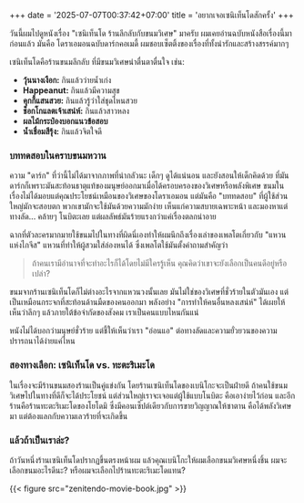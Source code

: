 +++
date = '2025-07-07T00:37:42+07:00'
title = 'อยากเจอเซนิเท็นโดสักครั้ง'
+++

วันนี้ผมไปดูหนังเรื่อง "เซนิเท็นโด ร้านลึกลับกับขนมวิเศษ" มาครับ ผมเคยอ่านฉบับหนังสือเรื่องนี้มาก่อนแล้ว มันคือ โดราเอมอนฉบับดาร์กคอเมดี้ ผมชอบเซ็ตติ้งของเรื่องที่ทั้งน่ารักและสร้างสรรค์มากๆ

เซนิเท็นโดคือร้านขนมลึกลับ ที่มีขนมวิเศษน่าตื่นตาตื่นใจ เช่น:

* **วุ้นนางเงือก:** กินแล้วว่ายน้ำเก่ง
* **Happeanut:** กินแล้วมีความสุข
* **คุกกี้แสนสวย:** กินแล้วรู้ว่าใส่ชุดไหนสวย
* **ช็อกโกแลตเจ้าเสน่ห์:** กินแล้วสาวหลง
* **ผลไม้กระป๋องบอกแนวข้อสอบ**
* **น้ำเชื่อมสีรุ้ง:** กินแล้วจิตใจดี

### บททดสอบในคราบขนมหวาน

ความ "ดาร์ก" ที่ว่านี้ไม่ได้มาจากภาพที่น่ากลัวนะ เด็กๆ ดูได้แน่นอน และยังสอนให้เด็กคิดด้วย ที่มันดาร์กก็เพราะมันสะท้อนธาตุแท้ของมนุษย์ออกมาเมื่อได้ครอบครองของวิเศษหรือพลังพิเศษ ขนมในเรื่องไม่ได้มอบแต่คุณประโยชน์เหมือนของวิเศษของโดราเอมอน แต่มันคือ "บททดสอบ" ที่ผู้ใช้ส่วนใหญ่มักจะสอบตก พวกเขามักจะใช้มันด้วยความมักง่าย เห็นแก่ความสบายเฉพาะหน้า และมองหาแต่ทางลัด... คล้ายๆ โนบิตะเลย แต่ผลลัพธ์มันร้ายแรงกว่าแค่เรื่องตลกน่าอาย

ฉากที่ตัวละครมากมายใช้ขนมไปในทางที่ผิดนี่เองทำให้ผมนึกถึงเรื่องเล่าของเพลโตเกี่ยวกับ "แหวนแห่งไกจีส" แหวนที่ทำให้ผู้สวมใส่ล่องหนได้ ซึ่งเพลโตใช้มันตั้งคำถามสำคัญว่า

> ถ้าคนเรามีอำนาจที่จะทำอะไรก็ได้โดยไม่มีใครรู้เห็น คุณคิดว่าเขาจะยังเลือกเป็นคนดีอยู่หรือเปล่า?

ขนมจากร้านเซนิเท็นโดก็ไม่ต่างอะไรจากแหวนวงนั้นเลย มันไม่ใช่ของวิเศษที่ชั่วร้ายในตัวมันเอง แต่เป็นเหมือนกระจกที่สะท้อนด้านมืดของคนออกมา พลังอย่าง "การทำให้คนอื่นหลงเสน่ห์" ได้เผยให้เห็นว่าลึกๆ แล้วภายใต้ข้อจำกัดของสังคม เราเป็นคนแบบไหนกันแน่

หนังไม่ได้บอกว่ามนุษย์ชั่วร้าย แต่ชี้ให้เห็นว่าเรา "อ่อนแอ" ต่อทางลัดและความยั่วยวนของความปรารถนาได้ง่ายแค่ไหน

### สองทางเลือก: เซนิเท็นโด vs. ทะตะริเมะโด

ในเรื่องจะมีร้านขนมสองร้านเป็นคู่แข่งกัน โดยร้านเซนิเท็นโดของเบนิโกะจะเป็นฝ่ายดี ถ้าคนใช้ขนมวิเศษไปในทางที่ดีก็จะได้ประโยชน์ แต่ส่วนใหญ่เราจะเจอแต่ผู้ใช้แบบโนบิตะ คือเอาง่ายไว้ก่อน และอีกร้านคือร้านทะตะริเมะโดของโยโดมิ ซึ่งมีคอนเซ็ปต์เดียวกับการขายวิญญาณให้ซาตาน คือได้พลังวิเศษมา แต่ต้องแลกกับความเลวร้ายที่จะเกิดขึ้น

### แล้วถ้าเป็นเราล่ะ?

ถ้าวันหนึ่งร้านเซนิเท็นโดปรากฏขึ้นตรงหน้าผม แล้วคุณเบนิโกะให้ผมเลือกขนมวิเศษหนึ่งชิ้น ผมจะเลือกขนมอะไรดีนะ? หรือผมจะเลือกไปร้านทะตะริเมะโดแทน?

{{< figure src="zenitendo-movie-book.jpg" >}}
